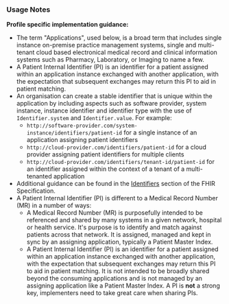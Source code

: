 ### Usage Notes

**Profile specific implementation guidance:**
- The term "Applications", used below, is a broad term that includes single instance on-premise practice management systems, single and multi-tenant cloud based electronical medical record and clinical information systems such as Pharmacy, Laboratory, or Imaging to name a few.
- A Patient Internal Identifier (PI) is an identifier for a patient assigned within an application instance exchanged with another application, with the expectation that subsequent exchanges may return this PI to aid in patient matching.
- An organisation can create a stable identifier that is unique within the application by including aspects such as software provider, system instance, instance identifier and identifier type with the use of `Identifier.system` and `Identifier.value`.  For example:
   - `http://software-provider.com/system-instance/identifiers/patient-id` for a single instance of an application assigning patient identifiers
   - `http://cloud-provider.com/identifiers/patient-id` for a cloud provider assigning patient identifiers for multiple clients
   - `http://cloud-provider.com/identifiers/tenant-id/patient-id` for an identifier assigned within the context of a tenant of a multi-tenanted application
- Additional guidance can be found in the [Identifiers](https://hl7.org/fhir/R4/datatypes.html#Identifier) section of the FHIR Specification.
- A Patient Internal Identifier (PI) is different to a Medical Record Number (MR) in a number of ways:
  - A Medical Record Number (MR) is purposefully intended to be referenced and shared by many systems in a given network, hospital or health service. It's purpose is to identify and match against patients across that network. It is assigned, managed and kept in sync by an assigning application, typically a Patient Master Index. 
  - A Patient Internal Identifier (PI) is an identifier for a patient assigned within an application instance exchanged with another application, with the expectation that subsequent exchanges may return this PI to aid in patient matching. It is not intended to be broadly shared beyond the consuming applications and is not managed by an assigning application like a Patient Master Index. A PI is **not** a strong key, implementers need to take great care when sharing PIs.

 